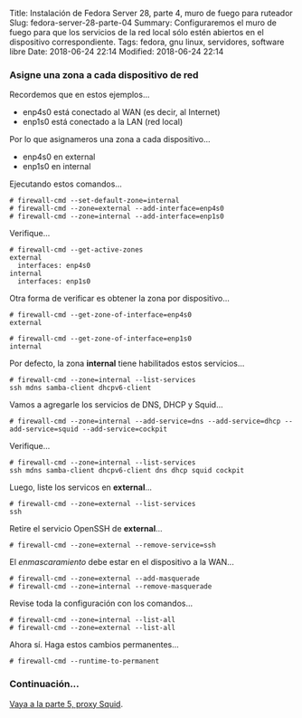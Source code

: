 Title: Instalación de Fedora Server 28, parte 4, muro de fuego para ruteador
Slug: fedora-server-28-parte-04
Summary: Configuraremos el muro de fuego para que los servicios de la red local sólo estén abiertos en el dispositivo correspondiente.
Tags: fedora, gnu linux, servidores, software libre
Date: 2018-06-24 22:14
Modified: 2018-06-24 22:14


### Asigne una zona a cada dispositivo de red

Recordemos que en estos ejemplos...

* enp4s0 está conectado al WAN (es decir, al Internet)
* enp1s0 está conectado a la LAN (red local)

Por lo que asignameros una zona a cada dispositivo...

* enp4s0 en external
* enp1s0 en internal

Ejecutando estos comandos...

    # firewall-cmd --set-default-zone=internal
    # firewall-cmd --zone=external --add-interface=enp4s0
    # firewall-cmd --zone=internal --add-interface=enp1s0

Verifique...

    # firewall-cmd --get-active-zones
    external
      interfaces: enp4s0
    internal
      interfaces: enp1s0

Otra forma de verificar es obtener la zona por dispositivo...

    # firewall-cmd --get-zone-of-interface=enp4s0
    external

    # firewall-cmd --get-zone-of-interface=enp1s0
    internal

Por defecto, la zona **internal** tiene habilitados estos servicios...

    # firewall-cmd --zone=internal --list-services
    ssh mdns samba-client dhcpv6-client

Vamos a agregarle los servicios de DNS, DHCP y Squid...

    # firewall-cmd --zone=internal --add-service=dns --add-service=dhcp --add-service=squid --add-service=cockpit

Verifique...

    # firewall-cmd --zone=internal --list-services
    ssh mdns samba-client dhcpv6-client dns dhcp squid cockpit

Luego, liste los servicos en **external**...

    # firewall-cmd --zone=external --list-services
    ssh

Retire el servicio OpenSSH de **external**...

    # firewall-cmd --zone=external --remove-service=ssh

El *enmascaramiento* debe estar en el dispositivo a la WAN...

    # firewall-cmd --zone=external --add-masquerade
    # firewall-cmd --zone=internal --remove-masquerade

Revise toda la configuración con los comandos...

    # firewall-cmd --zone=internal --list-all
    # firewall-cmd --zone=external --list-all

Ahora sí. Haga estos cambios permanentes...

    # firewall-cmd --runtime-to-permanent

### Continuación...

[Vaya a la parte 5, proxy Squid]({filename}/apuntes/fedora-server-28-parte-05.md).
